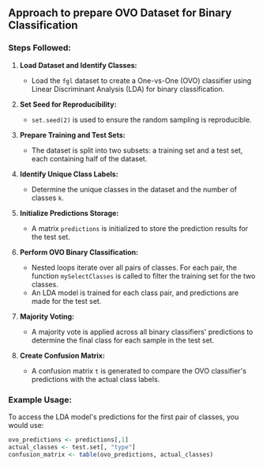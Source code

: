 ## Approach to prepare OVO Dataset for Binary Classification

### Steps Followed:

1. **Load Dataset and Identify Classes:**
    - Load the `fgl` dataset to create a One-vs-One (OVO) classifier using Linear Discriminant Analysis (LDA) for
      binary classification.

2. **Set Seed for Reproducibility:**
    - `set.seed(2)` is used to ensure the random sampling is reproducible.

3. **Prepare Training and Test Sets:**
    - The dataset is split into two subsets: a training set and a test set, each containing half of the dataset.

4. **Identify Unique Class Labels:**
    - Determine the unique classes in the dataset and the number of classes `k`.

5. **Initialize Predictions Storage:**
    - A matrix `predictions` is initialized to store the prediction results for the test set.

6. **Perform OVO Binary Classification:**
    - Nested loops iterate over all pairs of classes. For each pair, the function `mySelectClasses` is called to filter
      the training set for the two classes.
    - An LDA model is trained for each class pair, and predictions are made for the test set.

7. **Majority Voting:**
    - A majority vote is applied across all binary classifiers' predictions to determine the final class for each sample
      in the test set.

8. **Create Confusion Matrix:**
    - A confusion matrix `t` is generated to compare the OVO classifier's predictions with the actual class labels.

### Example Usage:

To access the LDA model's predictions for the first pair of classes, you would use:

```r
ovo_predictions <- predictions[,1]
actual_classes <- test.set[, "type"]
confusion_matrix <- table(ovo_predictions, actual_classes)
